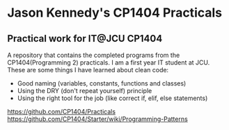 # Jason Kennedy's CP1404 Practicals

## Practical work for IT@JCU CP1404

A repository that contains the completed programs from the CP1404(Programming 2) practicals.
I am a first year IT student at JCU.
These are some things I have learned about clean code:

- Good naming (variables, constants, functions and classes)
- Using the DRY (don't repeat yourself) principle
- Using the right tool for the job (like correct if, elif, else statements)

https://github.com/CP1404/Practicals
https://github.com/CP1404/Starter/wiki/Programming-Patterns